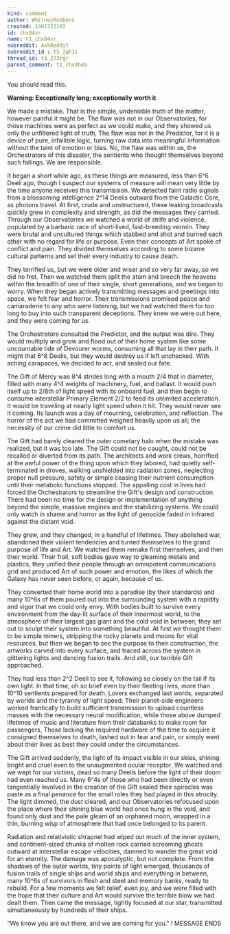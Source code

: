 ```yaml
---
kind: comment
author: WhitneyRobbens
created: 1401723102
id: chx84vr
name: t1_chx84vr
subreddit: AskReddit
subreddit_id : t5_2qh1i
thread_id: t3_273rgr
parent_comment: t1_chx4h45
---
```


You should read this.  

**Warning:  Exceptionally long; exceptionally worth it**


We made a mistake. That is the simple, undeniable truth of the matter, however painful it might be. The flaw was not in our Observatories, for those machines were as perfect as we could make, and they showed us only the unfiltered light of truth, The flaw was not in the Predictor, for it is a device of pure, infallible logic, turning raw data into meaningful information without the taint of emotion or bias. No, the flaw was within us, the Orchestrators of this disaster, the sentients who thought themselves beyond such failings. We are responsible.


It began a short while ago, as these things are measured, less than 6^6 Deeli ago, though I suspect our systems of measure will mean very little by the time anyone receives this transmission. We detected faint radio signals from a blossoming intelligence 2^14 Deelis outward from the Galactic Core, as photons travel. At first, crude and unstructured, these leaking broadcasts quickly grew in complexity and strength, as did the messages they carried. Through our Observatories we watched a world of strife and violence, populated by a barbaric race of short-lived, fast-breeding vermin. They were brutal and uncultured things which stabbed and shot and burned each other with no regard for life or purpose. Even their concepts of Art spoke of conflict and pain. They divided themselves according to some bizarre cultural patterns and set their every industry to cause death.


They terrified us, but we were older and wiser and so very far away, so we did no fret. Then we watched them split the atom and breech the heavens within the breadth of one of their single, short generations, and we began to worry. When they began actively transmitting messages and greetings into space, we felt fear and horror. Their transmissions promised peace and camaraderie to any who were listening, but we had watched them for too long to buy into such transparent deceptions. They knew we were out here, and they were coming for us.


The Orchestrators consulted the Predictor, and the output was dire. They would multiply and grow and flood out of their home system like some uncountable tide of Devourer worms, consuming all that lay in their path. It might that 6^8 Deelis, but they would destroy us if left unchecked. With aching carapaces, we decided to act, and sealed our fate.


The Gift of Mercy was 8^4 strides long with a mouth 2/4 that in diameter, filled with many 4^4 weights of machinery, fuel, and ballast. It would push itself up to 2/8th of light speed with its onboard fuel, and then begin to consume interstellar Primary Element 2/2 to feed its unlimited acceleration. It would be traveling at nearly light speed when it hit. They would never see it coming. Its launch was a day of mourning, celebration, and reflection. The horror of the act we had committed weighed heavily upon us all; the necessity of our crime did little to comfort us.


The Gift had barely cleared the outer cometary halo when the mistake was realized, but it was too late. The Gift could not be caught, could not be recalled or diverted from its path. The architects and work crews, horrified at the awful power of the thing upon which they labored, had quietly self-terminated in droves, walking unshielded into radiation zones, neglecting proper null pressure, safety or simple ceasing their nutrient consumption until their metabolic functions stopped. The appalling cost in lives had forced the Orchestrators to streamline the Gift's design and construction. There had been no time for the design or implementation of anything beyond the simple, massive engines and the stabilizing systems. We could only watch in shame and horror as the light of genocide faded in infrared against the distant void.


They grew, and they changed, in a handful of lifetimes. They abolished war, abandoned their violent tendencies and turned themselves to the grand purpose of life and Art. We watched them remake first themselves, and then their world. Their frail, soft bodies gave way to gleaming metals and plastics, they unified their people through an omnipotent communications grid and produced Art of such power and emotion, the likes of which the Galaxy has never seen before, or again, because of us.


They converted their home world into a paradise (by their standards) and many 10^6s of them poured out into the surrounding system with a rapidity and vigor that we could only envy. With bodies built to survive every environment from the day-lit surface of their innermost world, to the atmosphere of their largest gas giant and the cold void in between, they set out to sculpt their system into something beautiful. At first we thought them to be simple miners, stripping the rocky planets and moons for vital resources, but then we began to see the purpose to their construction, the artworks carved into every surface, and traced across the system in glittering lights and dancing fusion trails. And still, our terrible Gift approached.


They had less than 2^2 Deeli to see it, following so closely on the tail if its own light. In that time, oh so brief even by their fleeting lives, more than 10^10 sentients prepared for death. Lovers exchanged last words, separated by worlds and the tyranny of light speed. Their planet-side engineers worked frantically to build sufficient transmission to upload countless masses with the necessary neural modification, while those above dumped lifetimes of music and literature from their databanks to make room for passengers, Those lacking the required hardware of the time to acquire it consigned themselves to death, lashed out in fear and pain, or simply went about their lives as best they could under the circumstances.


The Gift arrived suddenly, the light of its impact visible in our skies, shining bright and cruel even to the unaugmented ocular receptor. We watched and we wept for our victims, dead so many Deelis before the light of their doom had even reached us. Many 6^4s of those who had been directly or even tangentially involved in the creation of the Gift sealed their spiracles was paste as a final penance for the small roles they had played in this atrocity. The light dimmed, the dust cleared, and our Observatories refocused upon the place where their shining blue world had once hung in the void, and found only dust and the pale gleam of an orphaned moon, wrapped in a thin, burning wisp of atmosphere that had once belonged to its parent.


Radiation and relativistic shrapnel had wiped out much of the inner system, and continent-sized chunks of molten rock carried screaming ghosts outward at interstellar escape velocities, damned to wander the great void for an eternity. The damage was apocalyptic, but not complete. From the shadows of the outer worlds, tiny points of light emerged, thousands of fusion trails of single ships and world ships and everything in between, many 10^6s of survivors in flesh and steel and memory banks, ready to rebuild. For a few moments we felt relief, even joy, and we were filled with the hope that their culture and Art would survive the terrible blow we had dealt them. Then came the message, tightly focused at our star, transmitted simultaneously by hundreds of their ships.


"We know you are out there, and we are coming for you."
! MESSAGE ENDS


